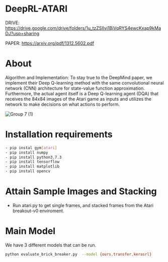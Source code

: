 # DeepRL-ATARI
DRIVE: https://drive.google.com/drive/folders/1u_tzZSIlvi1BjVqRYS4ewcKxap9kMaDJ?usp=sharing

PAPER: https://arxiv.org/pdf/1312.5602.pdf

# About
Algorithm and Implementation:
To stay true to the DeepMind paper, we implement their Deep Q-learning method with the same convolutional neural network (CNN) architecture for state-value function approximation. Furthermore, the actual agent itself is a Deep Q-learning agent (DQA) that receives the 84x84 images of the Atari game as inputs and utilizes the network to make decisions on what actions to perform. 

![Group 7 (1)](https://user-images.githubusercontent.com/14239415/144766160-c314b329-e5d8-4787-979e-e8c55b651241.png)


# Installation requirements

```sh
- pip instal gym[atari] 
- pip install numpy
- pip install python3.7.3
- pip install tensorflow
- pip install matplotlib
- pip install opencv
```

# Attain Sample Images and Stacking 
- Run atari.py to get single frames, and stacked frames from the Atari breakout-v0 enviroment.


# Main Model
We have 3 different models that can be run. 
```sh
python evaluate_brick_breaker.py  --model {ours,transfer,kerasrl}
```
